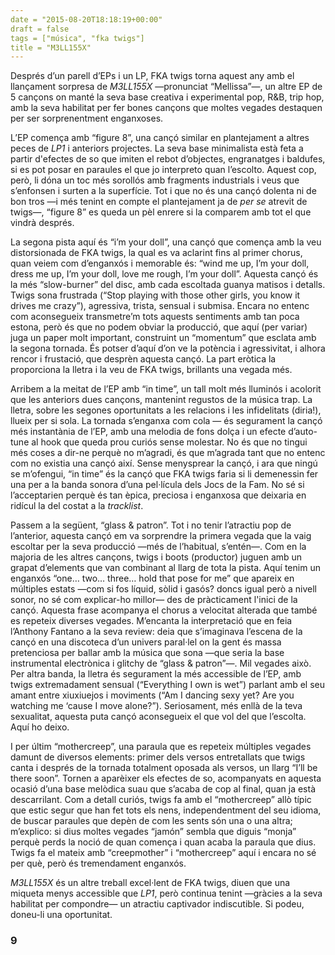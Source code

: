 ```yaml
---
date = "2015-08-20T18:18:19+00:00"
draft = false
tags = ["música", "fka twigs"]
title = "M3LL155X"
---
```

Després d’un parell d’EPs i un LP, FKA twigs torna aquest any amb el llançament sorpresa de *M3LL155X* —pronunciat “Mellissa”—, un altre EP de 5 cançons on manté la seva base creativa i experimental pop, R&B, trip hop, amb la seva habilitat per fer bones cançons que moltes vegades destaquen per ser sorprenentment enganxoses. 

<!-- more -->

L’EP comença amb “figure 8”, una cançó similar en plantejament a altres peces de *LP1* i anteriors projectes. La seva base minimalista està feta a partir d'efectes de so que imiten el rebot d’objectes, engranatges i baldufes, si es pot posar en paraules el que jo interpreto quan l’escolto. Aquest cop, però, li dóna un toc més sorollós amb fragments industrials i veus que s’enfonsen i surten a la superfície. Tot i que no és una cançó dolenta ni de bon tros —i més tenint en compte el plantejament ja de *per se* atrevit de twigs—, “figure 8” es queda un pèl enrere si la comparem amb tot el que vindrà després.

La segona pista aquí és “i’m your doll”, una cançó que comença amb la veu distorsionada de FKA twigs, la qual es va aclarint fins al primer chorus, quan veiem com d’enganxós i memorable és: “wind me up, I’m your doll, dress me up, I’m your doll, love me rough, I’m your doll”. Aquesta cançó és la més “slow-burner” del disc, amb cada escoltada guanya matisos i detalls. Twigs sona frustrada (“Stop playing with those other girls, you know it drives me crazy”), agressiva, trista, sensual i submisa. Encara no entenc com aconsegueix transmetre’m tots aquests sentiments amb tan poca estona, però és que no podem obviar la producció, que aquí (per variar) juga un paper molt important, construint un “momentum” que esclata amb la segona tornada. És potser d’aquí d’on ve la potència i agressivitat, i alhora rencor i frustació, que desprèn aquesta cançó. La part eròtica la proporciona la lletra i la veu de FKA twigs, brillants una vegada més. 

Arribem a la meitat de l’EP amb “in time”, un tall molt més lluminós i acolorit que les anteriors dues cançons, mantenint regustos de la música trap. La lletra, sobre les segones oportunitats a les relacions i les infidelitats (diria!), llueix per si sola. La tornada s’enganxa com cola — és segurament la cançó més instantània de l’EP, amb una melodia de fons dolça i un efecte d’auto-tune al hook que queda prou curiós sense molestar. No és que no tingui més coses a dir-ne perquè no m’agradi, és que m’agrada tant que no entenc com no existia una cançó així. Sense menysprear la cançó, i ara que ningú se m’ofengui, “in time” és la cançó que FKA twigs faria si li demenessin fer una per a la banda sonora d’una pel·lícula dels Jocs de la Fam. No sé si l’acceptarien perquè és tan èpica, preciosa i enganxosa que deixaria en ridícul la del costat a la *tracklist*.

Passem a la següent, “glass & patron”. Tot i no tenir l’atractiu pop de l’anterior, aquesta cançó em va sorprendre la primera vegada que la vaig escoltar per la seva producció —més de l’habitual, s’entén—. Com en la majoria de les altres cançons, twigs i boots (productor) juguen amb un grapat d’elements que van combinant al llarg de tota la pista. Aquí tenim un enganxós “one… two… three… hold that pose for me” que apareix en múltiples estats —com si fos líquid, sòlid i gasós? doncs igual però a nivell sonor, no sé com explicar-ho millor— des de pràcticament l'inici de la cançó. Aquesta frase acompanya el chorus a velocitat alterada que també es repeteix diverses vegades. M’encanta la interpretació que en feia l’Anthony Fantano a la seva review: deia que s’imaginava l’escena de la cançó en una discoteca d’un univers paral·lel on la gent és massa pretenciosa per ballar amb la música que sona —que seria la base instrumental electrònica i glitchy de “glass & patron”—. Mil vegades això. Per altra banda, la lletra és segurament la més accessible de l’EP, amb twigs extremadament sensual (“Everything I own is wet”) parlant amb el seu amant entre xiuxiuejos i moviments (“Am I dancing sexy yet? Are you watching me ‘cause I move alone?”). Seriosament, més enllà de la teva sexualitat, aquesta puta cançó aconsegueix el que vol del que l’escolta. Aquí ho deixo.

I per últim “mothercreep”, una paraula que es repeteix múltiples vegades damunt de diversos elements: primer dels versos entretallats que twigs canta i després de la tornada totalment oposada als versos, un llarg “I’ll be there soon”. Tornen a aparèixer els efectes de so, acompanyats en aquesta ocasió d’una base melòdica suau que s’acaba de cop al final, quan ja està descarrilant. Com a detall curiós, twigs fa amb el “mothercreep” allò típic que estic segur que han fet tots els nens, independentment del seu idioma, de buscar paraules que depèn de com les sents són una o una altra; m’explico: si dius moltes vegades “jamón” sembla que diguis “monja” perquè perds la noció de quan comença i quan acaba la paraula que dius. Twigs fa el mateix amb “creepmother” i “mothercreep” aquí i encara no sé per què, però és tremendament enganxós.

*M3LL155X* és un altre treball excel·lent de FKA twigs, diuen que una miqueta menys accessible que *LP1*, però continua tenint —gràcies a la seva habilitat per compondre— un atractiu captivador indiscutible. Si podeu, doneu-li una oportunitat.

### 9